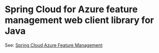 # Spring Cloud for Azure feature management web client library for Java

See: [Spring Cloud Azure Feature Management](https://github.com/Azure/azure-sdk-for-java/blob/feature/azconfig-spring/DynamicFeature/sdk/appconfiguration/spring-cloud-azure-feature-management)
